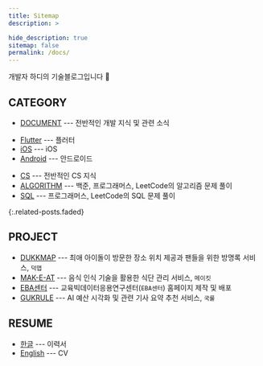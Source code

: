 ```yaml
---
title: Sitemap
description: >

hide_description: true
sitemap: false
permalink: /docs/
---
```


개발자 하디의 기술블로그입니다 🤩


## CATEGORY

- [DOCUMENT](https://hardy716.github.io/blog/document/) --- 전반적인 개발 지식 및 관련 소식
<!--- [UNITY](https://hardy716.github.io/blog/unity/) --- 유니티를 사용하여 2D, 3D, VR, AR 프로젝트를 진행합니다.-->
<!--- [visionOS](https://hardy716.github.io/blog/visionos) --- visionOS 관련 지식을 다룹니다.-->
- [Flutter](https://hardy716.github.io/blog/flutter/) --- 플러터
- [iOS](https://hardy716.github.io/blog/ios/) --- iOS
- [Android](https://hardy716.github.io/blog/android/) --- 안드로이드
<!--- [Swift](https://hardy716.github.io/blog/swift) --- 애플의 swift 언어를 다룹니다.-->
<!--- [SwiftUI](https://hardy716.github.io/blog/swiftui) --- 애플의 SwiftUI 언어를 다룹니다.-->
<!--- [TROUBLE SHOOTING](https://hardy716.github.io/blog/trouble-shooting/) --- 문제를 식별하고, 원인을 파악하여 적합한 해결책을 찾고 기록합니다.-->
<!--- [PROMPT](https://hardy716.github.io/blog/prompt/) --- 생성형 AI에게 자연어로 높은 수준의 결과물을 얻기 위한 방법이나 관련 지식을 다룹니다.-->
- [CS](https://hardy716.github.io/blog/cs) --- 전반적인 CS 지식
- [ALGORITHM](https://hardy716.github.io/blog/algorithm) --- 백준, 프로그래머스, LeetCode의 알고리즘 문제 풀이
- [SQL](https://hardy716.github.io/blog/sql/) --- 프로그래머스, LeetCode의 SQL 문제 풀이
<!--* [menu]{:.heading.flip-title} --- description for menu-->
{:.related-posts.faded}

<!--[menu]: 상대경로.md-->


## PROJECT

<!---[PLAC](https://hardy716.github.io/projects/plac/) --- 장소 추천 및 플랜 생성 서비스, `플랙`-->
- [DUKKMAP](https://hardy716.github.io/projects/dukkmap/) --- 최애 아이돌이 방문한 장소 위치 제공과 팬들을 위한 방명록 서비스, `덕맵`
- [MAK-E-AT](https://hardy716.github.io/projects/makeat/) --- 음식 인식 기술을 활용한 식단 관리 서비스, `메이킷`
- [EBA센터](https://hardy716.github.io/projects/ebacenter/) --- 교육빅데이터응용연구센터(`EBA센터`) 홈페이지 제작 및 배포
- [GUKRULE](https://hardy716.github.io/projects/gukrule/) --- AI 예산 시각화 및 관련 기사 요약 추천 서비스, `국룰`


## RESUME

- [한글](https://hardy716.github.io) --- 이력서
- [English](https://hardy716.github.io/resume/) --- CV


